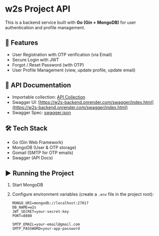 # w2s Project API

This is a backend service built with **Go (Gin + MongoDB)** for user authentication and profile management.

## 🚀 Features
- User Registration with OTP verification (via Email)
- Secure Login with JWT
- Forgot / Reset Password (with OTP)
- User Profile Management (view, update profile, update email)

## 📂 API Documentation
- Importable collection: [API Collection](./docs/API_Collections.yaml)
- Swagger UI: [https://w2s-backend.onrender.com/swagger/index.html](https://w2s-backend.onrender.com/swagger/index.html)  
- Swagger Spec: [swagger.json](./docs/swagger.json)

## 🛠️ Tech Stack
- Go (Gin Web Framework)
- MongoDB (User & OTP storage)
- Gomail (SMTP for OTP emails)
- Swagger (API Docs)

## ▶️ Running the Project
1. Start MongoDB
2. Configure environment variables (create a `.env` file in the project root):

   ```env
   MONGO_URI=mongodb://localhost:27017
   DB_NAME=w2s
   JWT_SECRET=your-secret-key
   PORT=8080

   SMTP_EMAIL=your-email@gmail.com
   SMTP_PASSWORD=your-app-password
